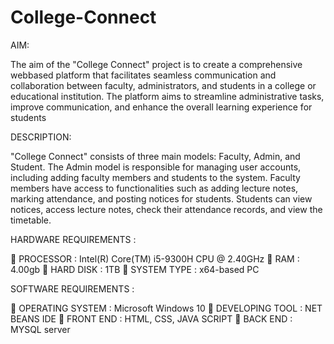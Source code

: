 # College-Connect

AIM:

The aim of the "College Connect" project is to create a comprehensive webbased platform that facilitates seamless communication and collaboration between faculty, administrators, and students in a college or educational institution. The platform aims to streamline administrative tasks, improve communication, and enhance the overall learning experience for students

DESCRIPTION:

"College Connect" consists of three main models: Faculty, Admin, and Student. The Admin model is responsible for managing user accounts,
including adding faculty members and students to the system. Faculty members have access to functionalities such as adding lecture notes,
marking attendance, and posting notices for students. Students can view notices, access lecture notes, check their attendance records, and view the timetable.


HARDWARE REQUIREMENTS :

 PROCESSOR : Intel(R) Core(TM) i5-9300H CPU @ 2.40GHz
 RAM : 4.00gb
 HARD DISK : 1TB
 SYSTEM TYPE : x64-based PC

SOFTWARE REQUIREMENTS :

 OPERATING SYSTEM : Microsoft Windows 10
 DEVELOPING TOOL : NET BEANS IDE
 FRONT END : HTML, CSS, JAVA SCRIPT
 BACK END : MYSQL server

